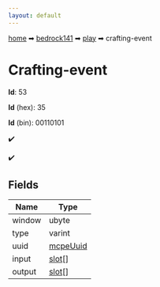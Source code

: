 ```yaml
---
layout: default
---
```


[home](/) ➡ [bedrock141](/protocol/bedrock141) ➡ [play](/protocol/bedrock141/play) ➡ crafting-event

# Crafting-event

**Id**: 53

**Id** (hex): 35

**Id** (bin): 00110101

✔️

✔️

## Fields

Name | Type
---|---
window | ubyte
type | varint
uuid | [mcpeUuid](/protocol/bedrock141/types/mcpe-uuid)
input | [slot](/protocol/bedrock141/types/slot)[]
output | [slot](/protocol/bedrock141/types/slot)[]

